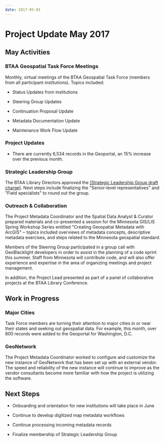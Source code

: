 ```yaml
---
date: 2017-05-01
---
```


# Project Update May 2017
<!-- more -->

## May Activities

### BTAA Geospatial Task Force Meetings

Monthly, virtual meetings of the BTAA Geospatial Task Force (members
from all participant institutions). Topics included:

-   Status Updates from institutions

-   Steering Group Updates

-   Continuation Proposal Update

-   Metadata Documentation Update

-   Maintenance Work Flow Update

### Project Updates

-   There are currently 6,534 records in the Geoportal, an 15% increase
    over the previous month.

### Strategic Leadership Group

The BTAA Library Directors approved the [[Strategic Leadership Group
draft charge]](https://docs.google.com/document/d/1aZzRWnZ3T7PRy_Rz_G2Ca_7hve-pdyJtEl5T7_pixRw/edit?usp=sharing).
Next steps include finalizing the "Senior-level representatives" and
"Field specialists" to round out the group.

### Outreach & Collaboration

The Project Metadata Coordinator and the Spatial Data Analyst & Curator
prepared materials and co-presented a session for the Minnesota GIS/LIS
Spring Workshop Series entitled "Creating Geospatial Metadata with
ArcGIS" ‒ topics included overviews of metadata concepts, descriptive
metadata exercises, and steps related to the Minnesota geospatial
standard.

Members of the Steering Group participated in a group call with
GeoBlacklight developers in order to assist in the planning of a code
sprint this summer. Staff from Minnesota will contribute code, and will
also offer experience and expertise in the area of organizing meetings
and project management.

In addition, the Project Lead presented as part of a panel of
collaborative projects at the BTAA Library Conference.

## Work in Progress

### Major Cities

Task Force members are turning their attention to major cities in or
near their states and seeking out geospatial data. For example, this
month, over 800 records were added to the Geoportal for Washington,
D.C.

### GeoNetwork

The Project Metadata Coordinator worked to configure and customize the
new instance of GeoNetwork that has been set up with an external vendor.
The speed and reliability of the new instance will continue to improve
as the vendor consultants become more familiar with how the project is
utilizing the software.

## Next Steps

-   Onboarding and orientation for new institutions will take place in
    June

-   Continue to develop digitized map metadata workflows

-   Continue processing incoming metadata records

-   Finalize membership of Strategic Leadership Group
